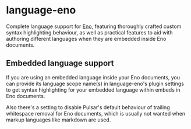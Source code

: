 # language-eno

Complete language support for [Eno](https://simonrepp.com/eno/), featuring
thoroughly crafted custom syntax highlighting behaviour, as well as practical
features to aid with authoring different languages when they are embedded
inside Eno documents.

## Embedded language support

If you are using an embedded language inside your Eno documents, you can
provide its language scope name(s) in language-eno's plugin settings to get
syntax highlighting for your embedded language within embeds in Eno
documents.

Also there's a setting to disable Pulsar's default behaviour of trailing
whitespace removal for Eno documents, which is usually not wanted when markup
languages like markdown are used.
